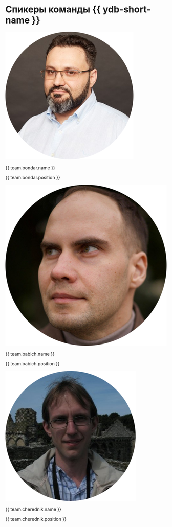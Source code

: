 # Спикеры команды {{ ydb-short-name }}

<div class = "speakers-section">
    <div class = "speaker-card">
        <img class = "speaker-photo" src = "../_assets/team_photos/bondar.png"/>
        <p class = "speaker-name"> {{ team.bondar.name }}</p>
        <p class = "speaker-position"> {{ team.bondar.position }}</p>
    </div>
    <div class = "speaker-card">
        <img class = "speaker-photo" src = "../_assets/team_photos/babich.png"/>
        <p class = "speaker-name"> {{ team.babich.name }}</p>
        <p class = "speaker-position"> {{ team.babich.position }}</p>
    </div>
    <div class = "speaker-card">
        <img class = "speaker-photo" src = "../_assets/team_photos/cherednik.png"/>
        <p class = "speaker-name"> {{ team.cherednik.name }}</p>
        <p class = "speaker-position"> {{ team.cherednik.position }}</p>
    </div>
</div>

